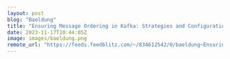 ```yaml
---
layout: post
blog: "Baeldung"
title: "Ensuring Message Ordering in Kafka: Strategies and Configurations"
date: 2023-11-17T10:44:05Z
image: images/baeldung.png
remote_url: "https://feeds.feedblitz.com/~/834612542/0/baeldung~Ensuring-Message-Ordering-in-Kafka-Strategies-and-Configurations"
---
```

